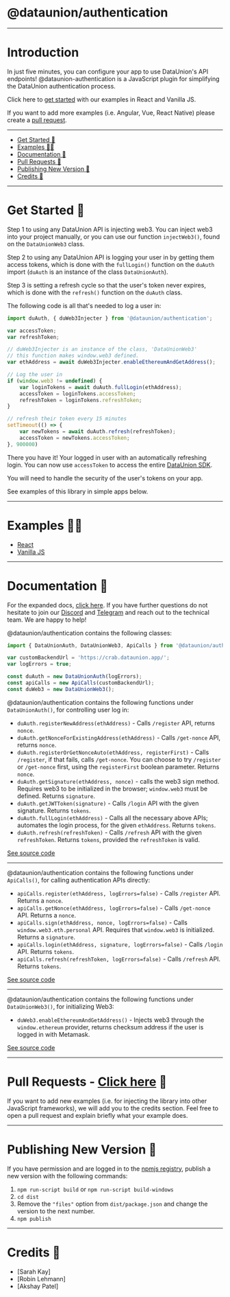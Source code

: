 # @dataunion/authentication

---

# Introduction

In just five minutes, you can configure your app to use DataUnion's API endpoints! @dataunion-authentication is a JavaScript plugin for simplifying the DataUnion authentication process.

Click here to [get started](#get-started) with our examples in React and Vanilla JS.

If you want to add more examples (i.e. Angular, Vue, React Native) please create a [pull request](#pull-requests).

---

- [Get Started 🌱](#get-started)
- [Examples 🧜‍♀️](#examples)
- [Documentation 🌸](#all-functions)
- [Pull Requests 📝](#pull-requests)
- [Publishing New Version 🤸](#publishing-new-version)
- [Credits 🐻](#credits)

---

# Get Started 🌱

Step 1 to using any DataUnion API is injecting web3. You can inject web3 into your project manually, or you can use our function `injectWeb3()`, found on the `DataUnionWeb3` class. 

Step 2 to using any DataUnion API is logging your user in by getting them access tokens, which is done with the `fullLogin()` function on the `duAuth` import (`duAuth` is an instance of the class `DataUnionAuth`).

Step 3 is setting a refresh cycle so that the user's token never expires, which is done with the `refresh()` function on the `duAuth` class. 

The following code is all that's needed to log a user in:

```javascript
import duAuth, { duWeb3Injecter } from '@dataunion/authentication';    

var accessToken;
var refreshToken;

// duWeb3Injecter is an instance of the class, 'DataUnionWeb3'
// this function makes window.web3 defined.
var ethAddress = await duWeb3Injecter.enableEthereumAndGetAddress();

// Log the user in
if (window.web3 != undefined) {
    var loginTokens = await duAuth.fullLogin(ethAddress);
    accessToken = loginTokens.accessToken;
    refreshToken = loginTokens.refreshToken;
}

// refresh their token every 15 minutes
setTimeout(() => {
    var newTokens = await duAuth.refresh(refreshToken);
    accessToken = newTokens.accessToken;
}, 900000)  

```

There you have it! Your logged in user with an automatically refreshing login. You can now use `accessToken` to access the entire [DataUnion SDK](https://github.com/DataUnion-app/examples).

You will need to handle the security of the user's tokens on your app.

See examples of this library in simple apps below.

---

# Examples 🧜‍♀️

- [React](https://github.com/DataUnion-app/authentication-examples/tree/main/react)
- [Vanilla JS](https://github.com/DataUnion-app/authentication-examples/tree/main/vanilla)

---

# Documentation 🌸 

For the expanded docs, [click here](https://github.com/DataUnion-app/authentication/docs). If you have further questions do not hesitate to join our [Discord](https://discord.gg/4c8puCNqrR) and [Telegram](https://t.me/dataunionapp) and reach out to the technical team. We are happy to help!

@dataunion/authentication contains the following classes:

```javascript 
import { DataUnionAuth, DataUnionWeb3, ApiCalls } from '@dataunion/authentication'

var customBackendUrl = 'https://crab.dataunion.app/'; 
var logErrors = true; 

const duAuth = new DataUnionAuth(logErrors); 
const apiCalls = new ApiCalls(customBackendUrl);   
const duWeb3 = new DataUnionWeb3(); 
```

@dataunion/authentication contains the following functions under `DataUnionAuth()`, for controlling user log in:

- `duAuth.registerNewAddress(ethAddress)` - Calls `/register` API, returns `nonce`.
- `duAuth.getNonceForExistingAddress(ethAddress)` - Calls `/get-nonce` API, returns `nonce`.
- `duAuth.registerOrGetNonceAuto(ethAddress, registerFirst)` - Calls `/register`, if that fails, calls `/get-nonce`. You can choose to try `/register` or `/get-nonce` first, using the `registerFirst` boolean parameter. Returns `nonce`.
- `duAuth.getSignature(ethAddress, nonce)` - calls the web3 sign method. Requires web3 to be initialized in the browser; `window.web3` must be defined. Returns `signature`.
- `duAuth.getJWTToken(signature)` - Calls `/login` API with the given signature. Returns `tokens`.
- `duAuth.fullLogin(ethAddress)` - Calls all the necessary above APIs; automates the login process, for the given `ethAddress`. Returns `tokens`.
- `duAuth.refresh(refreshToken)` - Calls `/refresh` API with the given `refreshToken`. Returns `tokens`, provided the `refreshToken` is valid. 

[See source code](https://github.com/DataUnion-app/authentication/pulls/src/main.js)

---

@dataunion/authentication contains the following functions under `ApiCalls()`, for calling authentication APIs directly:

- `apiCalls.register(ethAddress, logErrors=false)` - Calls `/register` API. Returns a `nonce`.
- `apiCalls.getNonce(ethAddress, logErrors=false)` - Calls `/get-nonce` API. Returns a `nonce`.
- `apiCalls.sign(ethAddress, nonce, logErrors=false)` - Calls `window.web3.eth.personal` API. Requires that `window.web3` is initialized. Returns a `signature`.
- `apiCalls.login(ethAddress, signature, logErrors=false)` - Calls `/login` API. Returns `tokens`.
- `apiCalls.refresh(refreshToken, logErrors=false)` - Calls `/refresh` API. Returns `tokens`.

[See source code](https://github.com/DataUnion-app/authentication/pulls/src/api.js)

---

@dataunion/authentication contains the following functions under `DataUnionWeb3()`, for initializing Web3: 

- `duWeb3.enableEthereumAndGetAddress()` - Injects web3 through the `window.ethereum` provider, returns checksum address if the user is logged in with Metamask.

[See source code](https://github.com/DataUnion-app/authentication/pulls/src/loadWeb3.js)

---

# Pull Requests - [Click here](https://github.com/DataUnion-app/authentication/pulls) 📝

If you want to add new examples (i.e. for injecting the library into other JavaScript frameworks), we will add you to the credits section. Feel free to open a pull request and explain briefly what your example does. 

---

# Publishing New Version 🤸

If you have permission and are logged in to the [npmjs registry](), publish a new version with the following commands:

1. `npm run-script build` or `npm run-script build-windows`
2. `cd dist`
3. Remove the `"files"` option from `dist/package.json` and change the version to the next number.
4. `npm publish`

---

# Credits 🐻

- [Sarah Kay]
- [Robin Lehmann]
- [Akshay Patel]